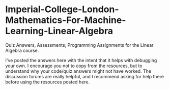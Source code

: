 # Imperial-College-London-Mathematics-For-Machine-Learning-Linear-Algebra
Quiz Answers, Assessments, Programming Assignments for the Linear Algebra course.  

I've posted the answers here with the intent that it helps with debugging your own. I encourage you not to copy from the resources, but to understand why your code/quiz answers might not have worked. The discussion forums are really helpful, and I recommend asking for help there before using the resources posted here. 
